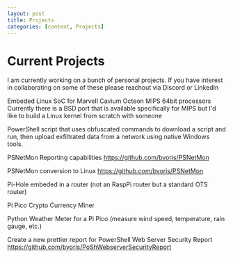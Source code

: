 ```yaml
---
layout: post
title: Projects
categories: [content, Projects]
---
```


# Current Projects
I am currently working on a bunch of personal projects. If you have interest in collaborating on some of these please reachout via Discord or LinkedIn
 
Embeded Linux SoC for Marvell Cavium Octeon MIPS 64bit processors
 Currently there is a BSD port that is available specifically for MIPS but I'd like to build a Linux kernel from scratch with someone
 
PowerShell script that uses obfuscated commands to download a script and run, then upload exfiltrated data from a network using native Windows tools.
 
PSNetMon Reporting capabilities https://github.com/bvoris/PSNetMon

PSNetMon conversion to Linux https://github.com/bvoris/PSNetMon

Pi-Hole embeded in a router (not an RaspPi router but a standard OTS router)

Pi Pico Crypto Currency Miner

Python Weather Meter for a Pi Pico
 (measure wind speed, temperature, rain gauge, etc.)
 
Create a new prettier report for PowerShell Web Server Security Report https://github.com/bvoris/PoShWebserverSecurityReport
